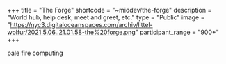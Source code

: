 +++
title = "The Forge"
shortcode = "~middev/the-forge"
description = "World hub, help desk, meet and greet, etc."
type = "Public"
image = "https://nyc3.digitaloceanspaces.com/archiv/littel-wolfur/2021.5.06..21.01.58-the%20forge.png"
participant_range = "900+"
+++

pale fire computing
